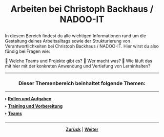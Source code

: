 # <p align="center">Arbeiten bei Christoph Backhaus / NADOO-IT</p>

In diesem Bereich findest du alle wichtigen Informationen rund um die Gestaltung deines Arbeitsalltags sowie der Strukturierung von Verantwortlichkeiten bei Christoph Backhaus / NADOO-IT. Hier wirst du also fündig bei Fragen wie:

🤔 Welche Teams und Projekte gibt es?
🤔 Wer macht was?
🤔 Wie läuft das mit hier mit der konkreten Anwendung und Vertiefung von Lerninhalten?

---

### <p align="center">Dieser Themenbereich beinhaltet folgende Themen:</p>

---

🢒 [**Rollen und Aufgaben**](/docs/02-arbeiten_bei_nadoo/01-rollen_und_aufgaben/README.md) </br>
🢒 [**Training und Vorbereitung**](/docs/02-arbeiten_bei_nadoo/02-training_und_vorbereitung/README.md) </br>
🢒 [**Teams**](/docs/02-arbeiten_bei_nadoo/03-teams/README.md)</br>

---

<p align="center"><a href="/docs/01-organisation/08-firmenphilosophie/03-kaizen/README.md"><strong>Zurück</strong></a> | 
<a href="/docs/03-meetings/01-allgemein/README.md"><strong>Weiter</strong></a>
</p>
